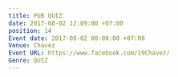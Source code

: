 ```yaml
---
title: PUB QUIZ
date: 2017-08-02 12:09:00 +07:00
position: 14
Event date: 2017-08-02 00:00:00 +07:00
Venue: Chavez
Event URL: https://www.facebook.com/19Chavez/
Genre: QUIZ
---
```


